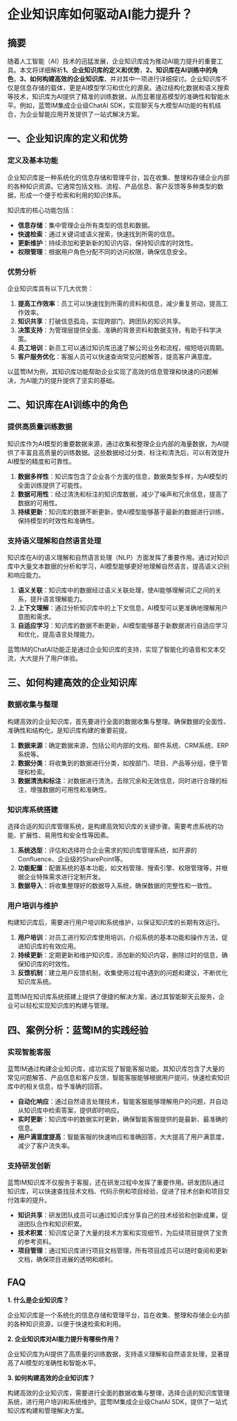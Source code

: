 # 企业知识库如何驱动AI能力提升？



## 摘要

随着人工智能（AI）技术的迅猛发展，企业知识库成为推动AI能力提升的重要工具。本文将详细解析**1、企业知识库的定义和优势**，**2、知识库在AI训练中的角色**，**3、如何构建高效的企业知识库**，并对其中一项进行详细探讨。企业知识库不仅是信息存储的载体，更是AI模型学习和优化的源泉。通过结构化数据和语义搜索等技术，知识库为AI提供了精准的训练数据，从而显著提高模型的准确性和智能水平。例如，蓝莺IM集成企业级ChatAI SDK，实现聊天与大模型AI功能的有机结合，为企业智能应用开发提供了一站式解决方案。

## 一、企业知识库的定义和优势

### 定义及基本功能

企业知识库是一种系统化的信息存储和管理平台，旨在收集、整理和存储企业内部的各种知识资源。它通常包括文档、流程、产品信息、客户反馈等多种类型的数据，形成一个便于检索和利用的知识体系。

知识库的核心功能包括：
- **信息存储**：集中管理企业所有类型的信息和数据。
- **快速检索**：通过关键词或语义搜索，快速找到所需的信息。
- **更新维护**：持续添加和更新新的知识内容，保持知识库的时效性。
- **权限管理**：根据用户角色分配不同的访问权限，确保信息安全。

### 优势分析

企业知识库具有以下几大优势：
1. **提高工作效率**：员工可以快速找到所需的资料和信息，减少重复劳动，提高工作效率。
2. **知识共享**：打破信息孤岛，实现跨部门、跨团队的知识共享。
3. **决策支持**：为管理层提供全面、准确的背景资料和数据支持，有助于科学决策。
4. **员工培训**：新员工可以通过知识库迅速了解公司业务和流程，缩短培训周期。
5. **客户服务优化**：客服人员可以快速查询常见问题解答，提高客户满意度。

以蓝莺IM为例，其知识库功能帮助企业实现了高效的信息管理和快速的问题解决，为AI能力的提升提供了坚实的基础。

## 二、知识库在AI训练中的角色

### 提供高质量训练数据

知识库作为AI模型的重要数据来源，通过收集和整理企业内部的海量数据，为AI提供了丰富且高质量的训练数据。这些数据经过分类、标注和清洗后，可以有效提升AI模型的精度和可靠性。

1. **数据多样性**：知识库包含了企业各个方面的信息，数据类型多样，为AI模型的全面训练提供了可能性。
2. **数据可用性**：经过清洗和标注的知识库数据，减少了噪声和冗余信息，提高了数据的可用性。
3. **持续更新**：知识库的数据不断更新，使AI模型能够基于最新的数据进行训练，保持模型的时效性和准确性。

### 支持语义理解和自然语言处理

知识库在AI的语义理解和自然语言处理（NLP）方面发挥了重要作用。通过对知识库中大量文本数据的分析和学习，AI模型能够更好地理解自然语言，提高语义识别和响应能力。

1. **语义关联**：知识库中的数据经过语义关联处理，使AI能够理解词汇之间的关系，提升语言理解能力。
2. **上下文理解**：通过分析知识库中的上下文信息，AI模型可以更准确地理解用户意图和需求。
3. **自适应学习**：知识库的数据不断更新，AI模型能够基于新数据进行自适应学习和优化，提高语言处理能力。

蓝莺IM的ChatAI功能正是通过企业知识库的支持，实现了智能化的语音和文本交流，大大提升了用户体验。

## 三、如何构建高效的企业知识库

### 数据收集与整理

构建高效的企业知识库，首先要进行全面的数据收集与整理。确保数据的全面性、准确性和结构化，是知识库构建的重要前提。

1. **数据来源**：确定数据来源，包括公司内部的文档、邮件系统、CRM系统、ERP系统等。
2. **数据分类**：将收集到的数据进行分类，如按部门、项目、产品等分组，便于管理和检索。
3. **数据清洗和标注**：对数据进行清洗，去除冗余和无效信息，同时进行合理的标注，增强数据的可用性和准确性。

### 知识库系统搭建

选择合适的知识库管理系统，是构建高效知识库的关键步骤。需要考虑系统的功能、扩展性、易用性和安全性等因素。

1. **系统选型**：评估和选择符合企业需求的知识库管理系统，如开源的Confluence、企业级的SharePoint等。
2. **功能配置**：配置系统的基本功能，如文档管理、搜索引擎、权限管理等，并根据企业特殊需求进行定制开发。
3. **数据导入**：将收集整理好的数据导入系统，确保数据的完整性和一致性。

### 用户培训与维护

构建知识库后，需要进行用户培训和系统维护，以保证知识库的长期有效运行。

1. **用户培训**：对员工进行知识库使用培训，介绍系统的基本功能和操作方法，促进知识库的有效应用。
2. **持续更新**：定期更新和维护知识库，添加新的知识内容，删除过时的信息，确保知识库的时效性。
3. **反馈机制**：建立用户反馈机制，收集使用过程中遇到的问题和建议，不断优化知识库系统。

蓝莺IM在知识库系统搭建上提供了便捷的解决方案，通过其智能聊天云服务，企业可以轻松实现知识库的构建与管理。

## 四、案例分析：蓝莺IM的实践经验

### 实现智能客服

蓝莺IM通过构建企业知识库，成功实现了智能客服功能。其知识库包含了大量的常见问题解答、产品信息和客户反馈，智能客服能够根据用户提问，快速检索知识库中的相关信息，给予准确的回答。

- **自动化响应**：通过自然语言处理技术，智能客服能够理解用户的问题，并自动从知识库中检索答案，提供即时响应。
- **实时更新**：知识库中的数据实时更新，确保智能客服提供的是最新、最准确的信息。
- **用户满意度提高**：智能客服的快速响应和准确回答，大大提高了用户满意度，减少了客户流失率。

### 支持研发创新

蓝莺IM知识库不仅服务于客服，还在研发过程中发挥了重要作用。研发团队通过知识库，可以快速查找技术文档、代码示例和项目经验，促进了技术创新和项目交付效率的提升。

- **知识共享**：研发团队成员可以通过知识库分享自己的技术经验和创新成果，促进团队合作和知识积累。
- **技术积累**：知识库记录了大量的技术方案和实现细节，为后续项目提供了宝贵的参考资料。
- **项目管理**：通过知识库进行项目文档管理，所有项目成员可以随时查阅和更新文档，确保项目进展的透明和顺利。

## FAQ

**1. 什么是企业知识库？**

企业知识库是一个系统化的信息存储和管理平台，旨在收集、整理和存储企业内部的各种知识资源，以便于快速检索和利用。

**2. 企业知识库对AI能力提升有哪些作用？**

企业知识库为AI提供了高质量的训练数据，支持语义理解和自然语言处理，显著提高了AI模型的准确性和智能水平。

**3. 如何构建高效的企业知识库？**

构建高效的企业知识库，需要进行全面的数据收集与整理，选择合适的知识库管理系统，进行用户培训和系统维护。蓝莺IM集成企业级ChatAI SDK，提供了一站式知识库构建和管理解决方案。